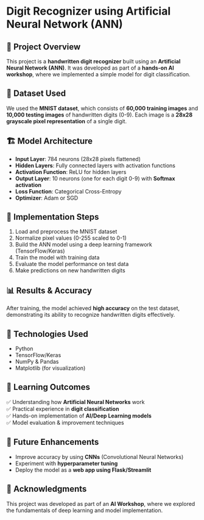 # Digit Recognizer using Artificial Neural Network (ANN)

## 📌 Project Overview
This project is a **handwritten digit recognizer** built using an **Artificial Neural Network (ANN)**. It was developed as part of a **hands-on AI workshop**, where we implemented a simple model for digit classification.

## 📂 Dataset Used
We used the **MNIST dataset**, which consists of **60,000 training images** and **10,000 testing images** of handwritten digits (0-9). Each image is a **28x28 grayscale pixel representation** of a single digit.

## 🏗️ Model Architecture
- **Input Layer**: 784 neurons (28x28 pixels flattened)
- **Hidden Layers**: Fully connected layers with activation functions
- **Activation Function**: ReLU for hidden layers
- **Output Layer**: 10 neurons (one for each digit 0-9) with **Softmax activation**
- **Loss Function**: Categorical Cross-Entropy
- **Optimizer**: Adam or SGD

## 🔧 Implementation Steps
1. Load and preprocess the MNIST dataset
2. Normalize pixel values (0-255 scaled to 0-1)
3. Build the ANN model using a deep learning framework (TensorFlow/Keras)
4. Train the model with training data
5. Evaluate the model performance on test data
6. Make predictions on new handwritten digits

## 📊 Results & Accuracy
After training, the model achieved **high accuracy** on the test dataset, demonstrating its ability to recognize handwritten digits effectively.

## 🚀 Technologies Used
- Python
- TensorFlow/Keras
- NumPy & Pandas
- Matplotlib (for visualization)

## 🎯 Learning Outcomes
✅ Understanding how **Artificial Neural Networks** work  
✅ Practical experience in **digit classification**  
✅ Hands-on implementation of **AI/Deep Learning models**  
✅ Model evaluation & improvement techniques  

## 📌 Future Enhancements
- Improve accuracy by using **CNNs** (Convolutional Neural Networks)
- Experiment with **hyperparameter tuning**
- Deploy the model as a **web app using Flask/Streamlit**

## 📜 Acknowledgments
This project was developed as part of an **AI Workshop**, where we explored the fundamentals of deep learning and model implementation.
